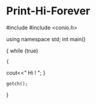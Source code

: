 # Print-Hi-Forever

#include <iostream>
#include <conio.h>

using namespace std;
int main()

{
	while (true)
	
	
	{
  cout<<"  Hi !  ";
  }
	
	
	
	getch();
}
